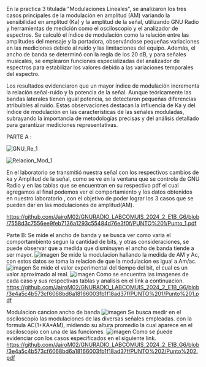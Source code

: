 En la practica 3 titulada "Modulaciones Lineales", se analizaron los tres casos principales de la modulación en amplitud (AM) variando la sensibilidad en amplitud (Ka) y la amplitud de la señal, utilizando GNU Radio y herramientas de medición como el osciloscopio y el analizador de espectros. Se calculó el índice de modulación como la relación entre las amplitudes del mensaje y la portadora, observándose pequeñas variaciones en las mediciones debido al ruido y las limitaciones del equipo. Además, el ancho de banda se determinó con la regla de los 20 dB, y para señales musicales, se emplearon funciones especializadas del analizador de espectros para estabilizar los valores debido a las variaciones temporales del espectro.

Los resultados evidenciaron que un mayor índice de modulación incrementa la relación señal-ruido y la potencia de la señal. Aunque teóricamente las bandas laterales tienen igual potencia, se detectaron pequeñas diferencias atribuibles al ruido. Estas observaciones destacan la influencia de Ka y del índice de modulación en las características de las señales moduladas, subrayando la importancia de metodologías precisas y del análisis detallado para garantizar mediciones representativas.


PARTE A :



![GNU_Re_1](https://github.com/user-attachments/assets/835c598f-1f4e-45c4-9b82-acd28c95d02c)


![Relacion_Mod_1](https://github.com/user-attachments/assets/6d7dcadd-84d5-45d8-9f77-b8425317dbb8)



En el laboratorio se transmitió nuestra señal con los respectivos cambios de ka y Amplitud de la señal, 
como se ve en la ventana que se controla de GNU Radio y en las tablas que se encuentran en su respectivo pdf el cual agregamos al final podemos ver el comportamiento y los datos obtenidos en nuestro laboratorio , con el objetivo de poder lograr los 3 casos que se pueden dar en las modulaciones de amplitud(AM).

https://github.com/JairoM02/GNURADIO_LABCOMUIS_2024_2_E1B_G6/blob/7558d3c7556ee9feb7136a1293c55484d76e3f0f/PUNTO%201/Punto_1.pdf

Parte B:
Se mide el ancho de banda y se busca ver como varia el comportambiento segun la cantidad de bits, y otras consideraciones, se puede observar que a medida que disminuyen el ancho de banda tiende a ser mayor.
![imagen](https://github.com/user-attachments/assets/128c7501-68ad-4269-8967-0e193eaab49b)
Se mide la modulacion hallando la medida de AM y Ac, con estos datos se toma la relacion de que la modulacion es igual a Am/ac.
![imagen](https://github.com/user-attachments/assets/3b1a498b-8387-477a-b70a-6fba71acfb05)
Se mide el valor experimental del tiempo del bit, el cual es un valor aproximado al real.
![imagen](https://github.com/user-attachments/assets/1cb1afb9-f26b-463c-9519-aa82944b26c1)
Como se encuentra las imagenes de cada caso y sus respectivas tablas y analisis en el link a continuacion.
https://github.com/JairoM02/GNURADIO_LABCOMUIS_2024_2_E1B_G6/blob/3e4a5c4b573cf6068bd6a18166003fb1f18ad37f/PUNTO%201/Punto%201.pdf

Modulacion cancion ancho de banda
![imagen](https://github.com/user-attachments/assets/f16c0e18-4fb4-417d-ac6a-6ce2f0e35839)
Se busca medir en el osciloscopio las modulaciones de las diversas señales empleadas. con la formula AC(1+KA*AM), midiendo su altura promedio la cual aparece en el osciloscopio con una de las funciones.
![imagen](https://github.com/user-attachments/assets/e2989b42-bdf7-495f-ad4b-98121376087e)
Como se ṕuede evidenciar con los casos especificados en el siguiente link.
https://github.com/JairoM02/GNURADIO_LABCOMUIS_2024_2_E1B_G6/blob/3e4a5c4b573cf6068bd6a18166003fb1f18ad37f/PUNTO%202/Punto%202.pdf
